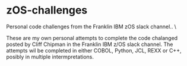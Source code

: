 # zOS-challenges
Personal code challenges from the Franklin IBM zOS slack channel.. \


These are my own personal attempts to complete the code chalanged posted by Cliff Chipman in the Franklin IBM z/OS slack channel.
The attempts wil be completed in either COBOL, Python, JCL, REXX or C++, posibly in multiple intermpretations.

